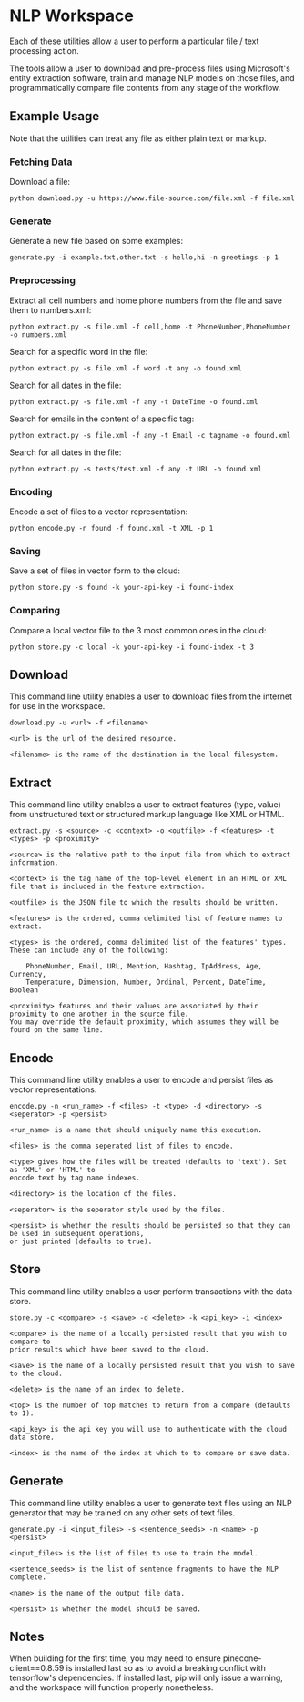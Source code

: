 # NLP Workspace

Each of these utilities allow a user to perform a particular
file / text processing action.

The tools allow a user to download and pre-process files using
Microsoft's entity extraction software, train and manage NLP models 
on those files, and programmatically compare file contents from any 
stage of the workflow.

## Example Usage

Note that the utilities can treat any file as either plain text or markup.

### Fetching Data

Download a file:

    python download.py -u https://www.file-source.com/file.xml -f file.xml
    
### Generate

Generate a new file based on some examples:

    generate.py -i example.txt,other.txt -s hello,hi -n greetings -p 1

### Preprocessing

Extract all cell numbers and home phone numbers from the file and save them to numbers.xml:

    python extract.py -s file.xml -f cell,home -t PhoneNumber,PhoneNumber -o numbers.xml

Search for a specific word in the file:

    python extract.py -s file.xml -f word -t any -o found.xml

Search for all dates in the file:

    python extract.py -s file.xml -f any -t DateTime -o found.xml

Search for emails in the content of a specific tag:

    python extract.py -s file.xml -f any -t Email -c tagname -o found.xml

Search for all dates in the file:

    python extract.py -s tests/test.xml -f any -t URL -o found.xml

### Encoding

Encode a set of files to a vector representation:

    python encode.py -n found -f found.xml -t XML -p 1

### Saving

Save a set of files in vector form to the cloud:

    python store.py -s found -k your-api-key -i found-index

### Comparing

Compare a local vector file to the 3 most common ones in the cloud:

    python store.py -c local -k your-api-key -i found-index -t 3

## Download

This command line utility enables a user to download files from the internet for use in the workspace.

    download.py -u <url> -f <filename>

    <url> is the url of the desired resource.

    <filename> is the name of the destination in the local filesystem.

## Extract

This command line utility enables a user to extract features (type, value) from unstructured text or structured
markup language like XML or HTML.

    extract.py -s <source> -c <context> -o <outfile> -f <features> -t <types> -p <proximity>

    <source> is the relative path to the input file from which to extract information.

    <context> is the tag name of the top-level element in an HTML or XML file that is included in the feature extraction.

    <outfile> is the JSON file to which the results should be written.

    <features> is the ordered, comma delimited list of feature names to extract.

    <types> is the ordered, comma delimited list of the features' types. These can include any of the following:

        PhoneNumber, Email, URL, Mention, Hashtag, IpAddress, Age, Currency, 
        Temperature, Dimension, Number, Ordinal, Percent, DateTime, Boolean

    <proximity> features and their values are associated by their proximity to one another in the source file. 
    You may override the default proximity, which assumes they will be found on the same line.

## Encode

This command line utility enables a user to encode and persist files as vector representations.

    encode.py -n <run_name> -f <files> -t <type> -d <directory> -s <seperator> -p <persist>

    <run_name> is a name that should uniquely name this execution.

    <files> is the comma seperated list of files to encode.
    
    <type> gives how the files will be treated (defaults to 'text'). Set as 'XML' or 'HTML' to 
    encode text by tag name indexes.
    
    <directory> is the location of the files.
    
    <seperator> is the seperator style used by the files.
    
    <persist> is whether the results should be persisted so that they can be used in subsequent operations,
    or just printed (defaults to true).

## Store

This command line utility enables a user perform transactions with the data store.

    store.py -c <compare> -s <save> -d <delete> -k <api_key> -i <index>

    <compare> is the name of a locally persisted result that you wish to compare to
    prior results which have been saved to the cloud.

    <save> is the name of a locally persisted result that you wish to save to the cloud.
    
    <delete> is the name of an index to delete.
    
    <top> is the number of top matches to return from a compare (defaults to 1).
    
    <api_key> is the api key you will use to authenticate with the cloud data store.
    
    <index> is the name of the index at which to to compare or save data.

## Generate

This command line utility enables a user to generate text files using an NLP generator
that may be trained on any other sets of text files.

    generate.py -i <input_files> -s <sentence_seeds> -n <name> -p <persist>

    <input_files> is the list of files to use to train the model.

    <sentence_seeds> is the list of sentence fragments to have the NLP complete.

    <name> is the name of the output file data.
    
    <persist> is whether the model should be saved.
    
## Notes

When building for the first time, you may need to ensure pinecone-client==0.8.59 is installed
last so as to avoid a breaking conflict with tensorflow's dependencies. If installed last, pip
will only issue a warning, and the workspace will function properly nonetheless.